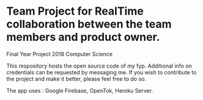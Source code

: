 # Team Project for RealTime collaboration between the team members and product owner.
Final Year Project 2018
Computer Science

This respository hosts the open source code of my fyp. Additional info on credentials can be requested by messaging me.
If you wish to contribute to the project and make it better, please feel free to do so.

The app uses :
  Google Firebase,
  OpenTok,
  Heroku Server.
  
